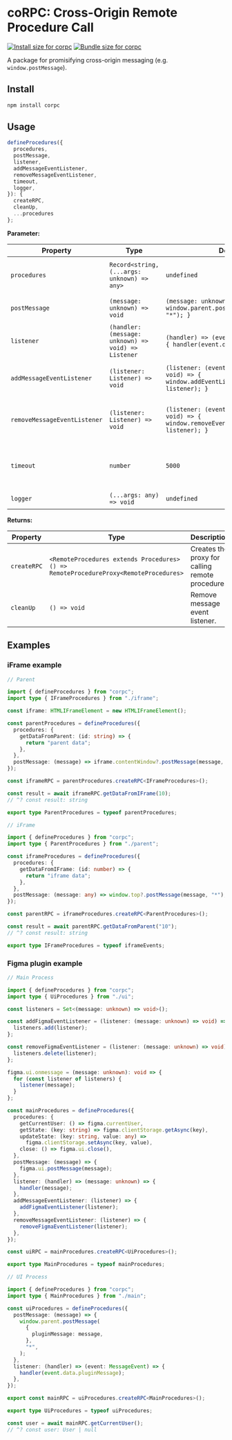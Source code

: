 # coRPC: Cross-Origin Remote Procedure Call

<a href="https://pkg-size.dev/corpc"><img src="https://pkg-size.dev/badge/install/33881" title="Install size for corpc"></a> <a href="https://pkg-size.dev/corpc"><img src="https://pkg-size.dev/badge/bundle/1554" title="Bundle size for corpc"></a>

A package for promisifying cross-origin messaging (e.g. `window.postMessage`).

## Install

```sh
npm install corpc
```

## Usage

```ts
defineProcedures({
  procedures,
  postMessage,
  listener,
  addMessageEventListener,
  removeMessageEventListener,
  timeout,
  logger,
}): {
  createRPC,
  cleanUp,
  ...procedures
};
```

**Parameter:**

| Property                     | Type                                                | Default                                                                                             | Description                                                           |
| ---------------------------- | --------------------------------------------------- | --------------------------------------------------------------------------------------------------- | --------------------------------------------------------------------- |
| `procedures`                 | `Record<string, (...args: unknown) => any>`         | `undefined`                                                                                         | Local procedures to be called remotely.                               |
| `postMessage`                | `(message: unknown) => void`                        | `(message: unknown) => { window.parent.postMessage(message, "*"); }`                                | The local post message implementation.                                |
| `listener`                   | `(handler: (message: unknown) => void) => Listener` | `(handler) => (event: MessageEvent) => { handler(event.data); }`                                    | The local message event listener implementation.                      |
| `addMessageEventListener`    | `(listener: Listener) => void`                      | `(listener: (event: MessageEvent) => void) => { window.addEventListener("message", listener); }`    | The local "add message event listener" implementation.                |
| `removeMessageEventListener` | `(listener: Listener) => void`                      | `(listener: (event: MessageEvent) => void) => { window.removeEventListener("message", listener); }` | The local "remove message event listener" implementation.             |
| `timeout`                    | `number`                                            | `5000`                                                                                              | RPC timeout. Function will throw if it takes longer than the timeout. |
| `logger`                     | `(...args: any) => void`                            | `undefined`                                                                                         | Log function for debug logging.                                       |

**Returns:**

| Property    | Type                                                                                | Description                                      |
| ----------- | ----------------------------------------------------------------------------------- | ------------------------------------------------ |
| `createRPC` | `<RemoteProcedures extends Procedures>() => RemoteProcedureProxy<RemoteProcedures>` | Creates the proxy for calling remote procedures. |
| `cleanUp`   | `() => void`                                                                        | Remove message event listener.                   |

## Examples

### iFrame example

```ts
// Parent

import { defineProcedures } from "corpc";
import type { IFrameProcedures } from "./iframe";

const iframe: HTMLIFrameElement = new HTMLIFrameElement();

const parentProcedures = defineProcedures({
  procedures: {
    getDataFromParent: (id: string) => {
      return "parent data";
    },
  },
  postMessage: (message) => iframe.contentWindow?.postMessage(message, "*"),
});

const iframeRPC = parentProcedures.createRPC<IFrameProcedures>();

const result = await iframeRPC.getDataFromIFrame(10);
// ^? const result: string

export type ParentProcedures = typeof parentProcedures;

// iFrame

import { defineProcedures } from "corpc";
import type { ParentProcedures } from "./parent";

const iframeProcedures = defineProcedures({
  procedures: {
    getDataFromIFrame: (id: number) => {
      return "iframe data";
    },
  },
  postMessage: (message: any) => window.top?.postMessage(message, "*"),
});

const parentRPC = iframeProcedures.createRPC<ParentProcedures>();

const result = await parentRPC.getDataFromParent("10");
// ^? const result: string

export type IFrameProcedures = typeof iframeEvents;
```

### Figma plugin example

```ts
// Main Process

import { defineProcedures } from "corpc";
import type { UiProcedures } from "./ui";

const listeners = Set<(message: unknown) => void>();

const addFigmaEventListener = (listener: (message: unknown) => void) => {
  listeners.add(listener);
};

const removeFigmaEventListener = (listener: (message: unknown) => void) => {
  listeners.delete(listener);
};

figma.ui.onmessage = (message: unknown): void => {
  for (const listener of listeners) {
    listener(message);
  }
};

const mainProcedures = defineProcedures({
  procedures: {
    getCurrentUser: () => figma.currentUser,
    getState: (key: string) => figma.clientStorage.getAsync(key),
    updateState: (key: string, value: any) =>
      figma.clientStorage.setAsync(key, value),
    close: () => figma.ui.close(),
  },
  postMessage: (message) => {
    figma.ui.postMessage(message);
  },
  listener: (handler) => (message: unknown) => {
    handler(message);
  },
  addMessageEventListener: (listener) => {
    addFigmaEventListener(listener);
  },
  removeMessageEventListener: (listener) => {
    removeFigmaEventListener(listener);
  },
});

const uiRPC = mainProcedures.createRPC<UiProcedures>();

export type MainProcedures = typeof mainProcedures;

// UI Process

import { defineProcedures } from "corpc";
import type { MainProcedures } from "./main";

const uiProcedures = defineProcedures({
  postMessage: (message) => {
    window.parent.postMessage(
      {
        pluginMessage: message,
      },
      "*",
    );
  },
  listener: (handler) => (event: MessageEvent) => {
    handler(event.data.pluginMessage);
  },
});

export const mainRPC = uiProcedures.createRPC<MainProcedures>();

export type UiProcedures = typeof uiProcedures;

const user = await mainRPC.getCurrentUser();
// ^? const user: User | null
```
